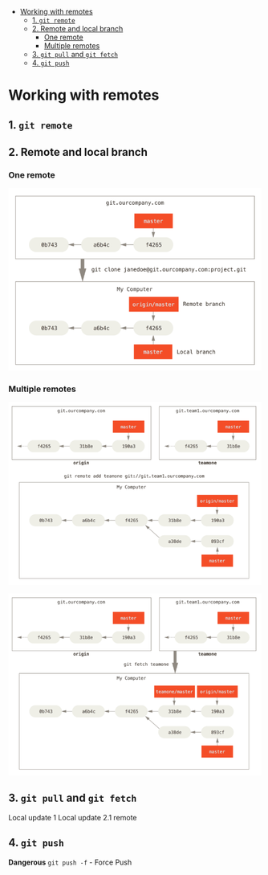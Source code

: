 - [Working with remotes](#working-with-remotes)
  - [1. `git remote`](#1-git-remote)
  - [2. Remote and local branch](#2-remote-and-local-branch)
    - [One remote](#one-remote)
    - [Multiple remotes](#multiple-remotes)
  - [3. `git pull` and `git fetch`](#3-git-pull-and-git-fetch)
  - [4. `git push`](#4-git-push)

# Working with remotes

## 1. `git remote`

## 2. Remote and local branch

### One remote

![](../assets/04-remote-branches-1.png)

### Multiple remotes

![](../assets/04-remote-branches-2.png)

![](../assets/04-remote-branches-3.png)

## 3. `git pull` and `git fetch`
Local update 1
Local update 2.1 remote
## 4. `git push`

**Dangerous** `git push -f` - Force Push

